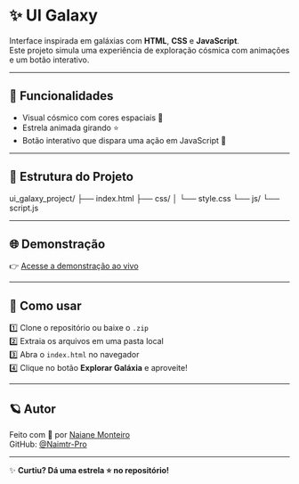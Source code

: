 # ✨ UI Galaxy

Interface inspirada em galáxias com **HTML**, **CSS** e **JavaScript**.  
Este projeto simula uma experiência de exploração cósmica com animações e um botão interativo.

---

## 🚀 **Funcionalidades**

- Visual cósmico com cores espaciais 🌌
- Estrela animada girando ⭐
- Botão interativo que dispara uma ação em JavaScript 🚀

---

## 📁 **Estrutura do Projeto**
ui_galaxy_project/
├── index.html
├── css/
│ └── style.css
└── js/
└── script.js


---

## 🌐 **Demonstração**

👉 [Acesse a demonstração ao vivo](https://naimtr-pro.github.io/ui-galaxy)

---

## 🧩 **Como usar**

1️⃣ Clone o repositório ou baixe o `.zip`  
2️⃣ Extraia os arquivos em uma pasta local  
3️⃣ Abra o `index.html` no navegador  
4️⃣ Clique no botão **Explorar Galáxia** e aproveite!

---

## 🪐 **Autor**

Feito com 💫 por [Naiane Monteiro](https://www.linkedin.com/in/naiane-monteiro-de-oliveira-214260114/)  
GitHub: [@Naimtr-Pro](https://github.com/Naimtr-Pro)

---

✨ **Curtiu? Dá uma estrela ⭐ no repositório!**

